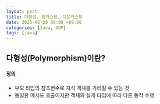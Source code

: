 ```yaml
---
layout: post
title: 다형성, 업캐스팅, 다운캐스팅
date: 2025-06-20 09:00 +09:00
categories: [Java, OOP]
tags: [java]
---
```


## 다형성(Polymorphism)이란?

#### 정의

- 부모 타입의 참조변수로 자식 객체를 가리킬 수 있는 것
- 동일한 메서드 호출이지만 객체의 실제 타입에 따라 다른 동작 수행

<br>

